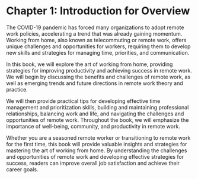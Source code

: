 Chapter 1: Introduction for Overview
====================================

The COVID-19 pandemic has forced many organizations to adopt remote work policies, accelerating a trend that was already gaining momentum. Working from home, also known as telecommuting or remote work, offers unique challenges and opportunities for workers, requiring them to develop new skills and strategies for managing time, priorities, and communication.

In this book, we will explore the art of working from home, providing strategies for improving productivity and achieving success in remote work. We will begin by discussing the benefits and challenges of remote work, as well as emerging trends and future directions in remote work theory and practice.

We will then provide practical tips for developing effective time management and prioritization skills, building and maintaining professional relationships, balancing work and life, and navigating the challenges and opportunities of remote work. Throughout the book, we will emphasize the importance of well-being, community, and productivity in remote work.

Whether you are a seasoned remote worker or transitioning to remote work for the first time, this book will provide valuable insights and strategies for mastering the art of working from home. By understanding the challenges and opportunities of remote work and developing effective strategies for success, readers can improve overall job satisfaction and achieve their career goals.
